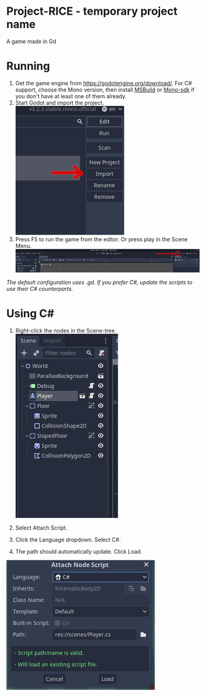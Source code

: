 # Project-RICE - temporary project name
  A game made in Gd
  
# Running
1. Get the game engine from https://godotengine.org/download/. For C# support, choose the Mono version, then install <a href="https://visualstudio.microsoft.com/downloads/?q=build+tools">MSBuild</a> or <a href="https://www.mono-project.com/download/stable/">Mono-sdk</a> if you don't have at least one of them already.
2. Start Godot and import the project.  
![importing](./docs/images/importing.png)
3. Press F5 to run the game from the editor. Or press play in the Scene Menu.  
![running](./docs/images/running.png)  

*The default configuration uses .gd. If you prefer C#, update the scripts to use their C# counterparts.*
# Using C#  
1. Right-click the nodes in the Scene-tree.   
![selecting nodes](./docs/images/selectingNodes.png)  

2. Select Attach Script. 
3. Click the Language dropdown. Select C#.
4. The path should automatically update. Click Load.  

![switching scripts](./docs/images/switchingScripts.png)  
